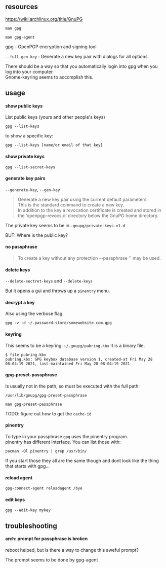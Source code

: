 ## resources

https://wiki.archlinux.org/title/GnuPG

```
man gpg
```

```
man gpg-agent
```

gpg - OpenPGP encryption and signing tool

`--full-gen-key` : Generate a new key pair with dialogs for all options.


There should be a way so that you automatically login into gpg when you log into your computer.\
Gnome-keyring seems to accomplish this.

## usage

#### show public keys

List public keys (yours and other people's keys)
```
gpg --list-keys
```

to show a specific key:
```
gpg --list-keys [name/or email of that key]
```

#### show private keys

```
gpg --list-secret-keys
```

#### generate key pairs

`--generate-key`, `--gen-key`

> Generate a new key pair using the current default parameters.\
This is the standard command to create a new key.\
In addition to the key a  revocation certificate is created and stored in the ‘openpgp-revocs.d’ directory below the GnuPG home directory.

The private key seems to be in `.gnupg/private-keys-v1.d`

BUT: Where is the public key?

#### no passphrase

> To create a key without any protection --passphrase '' may be used.

#### delete keys

`--delete-sectret-keys` and `--delete-keys`

But it opens a gui and throws up a `pinentry` menu.

#### decrypt a key

Also using the verbose flag:
```
gpg -v -d ~/.password-store/somewebsite.com.gpg
```

#### keyring

This seems to be a keyring:
`~/.gnupg/pubring.kbx`
It is a binary file.
```
$ file pubring.kbx
pubring.kbx: GPG keybox database version 1, created-at Fri May 28 08:04:19 2021, last-maintained Fri May 28 08:04:19 2021
```

#### gpg-preset-passphrase

Is usually not in the path, so must be executed with the full path:
```
/usr/lib/gnupg/gpg-preset-passphrase
```

```
man gpg-preset-passphrase
```

TODO: figure out how to get the `cache-id`

#### pinentry

To type in your passphrase `gpg` uses the pinentry program.\
pinentry has different interface. You can list those with:
```
pacman -Ql pinentry | grep /usr/bin/
```

If you start those they all are the same though and dont look like the thing that starts with gpg...

#### reload agent

```
gpg-connect-agent reloadagent /bye
```

#### edit keys

```
gpg --edit-key mykey
```


## troubleshooting

#### arch: prompt for passphrase is broken

reboot helped, but is there a way to change this aweful prompt?

The prompt seems to be done by gpg-agent

